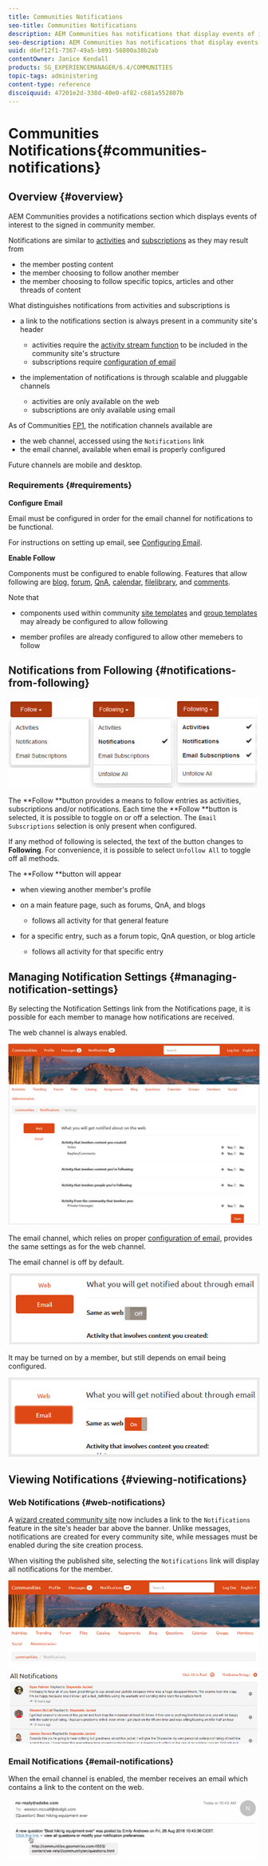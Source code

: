 ```yaml
---
title: Communities Notifications
seo-title: Communities Notifications
description: AEM Communities has notifications that display events of interest to the signed-in community member
seo-description: AEM Communities has notifications that display events of interest to the signed-in community member
uuid: d6ef12f1-7367-49a5-b891-56800a38b2ab
contentOwner: Janice Kendall
products: SG_EXPERIENCEMANAGER/6.4/COMMUNITIES
topic-tags: administering
content-type: reference
discoiquuid: 47201e2d-338d-40e0-af82-c681a552807b
---
```


# Communities Notifications{#communities-notifications}

## Overview {#overview}

AEM Communities provides a notifications section which displays events of interest to the signed in community member.

Notifications are similar to [activities](/help/communities/using/essentials-activities.md) and [subscriptions](/help/communities/using/subscriptions.md) as they may result from

* the member posting content
* the member choosing to follow another member
* the member choosing to follow specific topics, articles and other threads of content

What distinguishes notifications from activities and subscriptions is

* a link to the notifications section is always present in a community site's header

    * activities require the [activity stream function](/help/communities/using/functions.md#activity-stream-function) to be included in the community site's structure
    * subscriptions require [configuration of email](/help/communities/using/email.md)

* the implementation of notifications is through scalable and pluggable channels

    * activities are only available on the web
    * subscriptions are only available using email

As of Communities [FP1](/help/communities/using/deploy-communities.md#latestfeaturepack), the notification channels available are

* the web channel, accessed using the `Notifications` link
* the email channel, available when email is properly configured

Future channels are mobile and desktop.

### Requirements {#requirements}

**Configure Email**

Email must be configured in order for the email channel for notifications to be functional.

For instructions on setting up email, see [Configuring Email](/help/communities/using/analytics.md).

**Enable Follow**

Components must be configured to enable following. Features that allow following are [blog](/help/communities/using/blog-feature.md), [forum](/help/communities/using/forum.md), [QnA](/help/communities/using/working-with-qna.md), [calendar](/help/communities/using/calendar.md), [filelibrary](/help/communities/using/file-library.md), and [comments](/help/communities/using/comments.md).

Note that

* components used within community [site templates](/help/communities/using/sites.md) and [group templates](/help/communities/using/tools-groups.md) may already be configured to allow following

* member profiles are already configured to allow other memebers to follow

## Notifications from Following {#notifications-from-following}

![](assets/chlimage_1-254.png)

The **Follow **button provides a means to follow entries as activities, subscriptions and/or notifications. Each time the **Follow **button is selected, it is possible to toggle on or off a selection. The `Email Subscriptions` selection is only present when configured.

If any method of following is selected, the text of the button changes to **Following**. For convenience, it is possible to select `Unfollow All` to toggle off all methods.

The **Follow **button will appear

* when viewing another member's profile
* on a main feature page, such as forums, QnA, and blogs

    * follows all activity for that general feature

* for a specific entry, such as a forum topic, QnA question, or blog article

    * follows all activity for that specific entry

## Managing Notification Settings {#managing-notification-settings}

By selecting the Notification Settings link from the Notifications page, it is possible for each member to manage how notifications are received.

The web channel is always enabled.

![](assets/chlimage_1-255.png)

The email channel, which relies on proper [configuration of email](/help/communities/using/email.md), provides the same settings as for the web channel.

The email channel is off by default.

![](assets/chlimage_1-256.png)

It may be turned on by a member, but still depends on email being configured.

![](assets/chlimage_1-257.png)

## Viewing Notifications {#viewing-notifications}

### Web Notifications {#web-notifications}

A [wizard created community site](/help/communities/using/sites-console.md) now includes a link to the `Notifications` feature in the site's header bar above the banner. Unlike messages, notifications are created for every community site, while messages must be enabled during the site creation process.

When visiting the published site, selecting the `Notifications` link will display all notifications for the member.

![](assets/chlimage_1-258.png)

### Email Notifications {#email-notifications}

When the email channel is enabled, the member receives an email which contains a link to the content on the web.

![](assets/chlimage_1-259.png)

